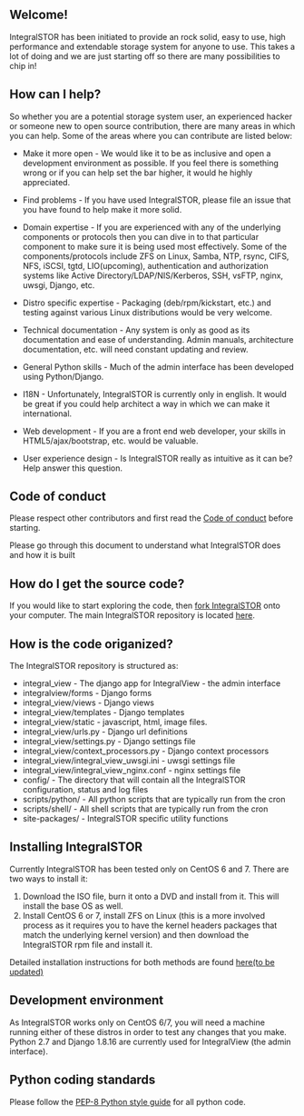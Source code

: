 
## Welcome!

IntegralSTOR has been initiated to provide an rock solid, easy to use, high performance and extendable storage system for anyone to use. This takes a lot of doing and we are just starting off so there are many possibilities to chip in! 



## How can I help?

So whether you are a potential storage system user, an experienced hacker or someone new to open source contribution, there are many areas in which you can help. Some of the areas where you can contribute are listed below:

* Make it more open - We would like it to be as inclusive and open a development environment as possible. If you feel there is something wrong or if you can help set the bar higher, it would he highly appreciated.  

* Find problems - If you have used IntegralSTOR, please file an issue that you have found to help make it more solid.

* Domain expertise - If you are experienced with any of the underlying components or protocols then you can dive in to that particular component to make sure  it is being used most effectively. Some of the components/protocols include ZFS on Linux, Samba, NTP, rsync, CIFS, NFS, iSCSI, tgtd, LIO(upcoming), authentication and authorization systems like Active Directory/LDAP/NIS/Kerberos, SSH, vsFTP, nginx, uwsgi, Django, etc.

* Distro specific expertise - Packaging (deb/rpm/kickstart, etc.) and testing against various Linux distributions would be very welcome.

* Technical documentation - Any system is only as good as its documentation and ease of understanding. Admin manuals, architecture documentation, etc. will need constant updating and review.

* General Python skills - Much of the admin interface has been developed using Python/Django. 

* I18N - Unfortunately, IntegralSTOR is currently only in english. It would be great if you could help architect a way in which we can make it international.

* Web development - If you are a front end web developer, your skills in HTML5/ajax/bootstrap, etc. would be valuable.

* User experience design - Is IntegralSTOR really as intuitive as it can be? Help answer this question.

## Code of conduct
Please respect other contributors and first read the [Code of conduct](CODE_OF_CONDUCT.md) before starting.

Please go through this document to understand what IntegralSTOR does and how it is built

## How do I get the source code?
If you would like to start exploring the code, then [fork IntegralSTOR](https://help.github.com/articles/fork-a-repo) onto your computer. The main IntegralSTOR repository is located [here](https://github.com/integralstor/integralstor). 

## How is the code origanized?
The IntegralSTOR repository is structured as:

* integral_view - The django app for IntegralView - the admin interface
* integralview/forms - Django forms
* integral_view/views - Django views
* integral_view/templates - Django templates
* integral_view/static - javascript, html, image files.
* integral_view/urls.py - Django url definitions
* integral_view/settings.py - Django settings file
* integral_view/context_processors.py - Django context processors
* integral_view/integral_view_uwsgi.ini - uwsgi settings file
* integral_view/integral_view_nginx.conf - nginx settings file
* config/ - The directory that will contain all the IntegralSTOR configuration, status and log files
* scripts/python/ - All python scripts that are typically run from the cron
* scripts/shell/ - All shell scripts that are typically run from the cron
* site-packages/ - IntegralSTOR specific utility functions


## Installing IntegralSTOR
Currently IntegralSTOR has been tested only on CentOS 6 and 7. There are two ways to install it:
1. Download the ISO file, burn it onto a DVD and install from it. This will install the base OS as well.
2. Install CentOS 6 or 7, install ZFS on Linux (this is a more involved process as it requires you to have the kernel headers packages that match the underlying kernel version) and then download the IntegralSTOR rpm file and install it.

Detailed installation instructions for both methods are found [here(to be updated)](..)

## Development environment
As IntegralSTOR works only on CentOS 6/7, you will need a machine running either of these distros in order to test any changes that you make. Python 2.7 and Django 1.8.16 are currently used for IntegralView (the admin interface).

## Python coding standards

Please follow the [PEP-8 Python style guide](https://www.python.org/dev/peps/pep-0008/) for all python code.
